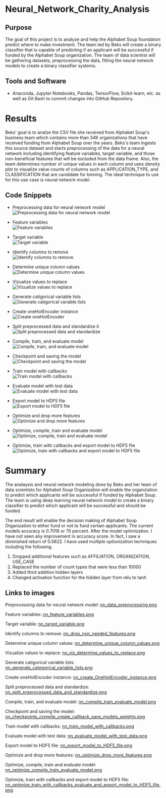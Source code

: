 # Neural_Network_Charity_Analysis

## Purpose

The goal of this project is to analyze and help the Alphabet Soup foundation predict where to make investment. The team led by Beks will create a binary classifier that is capable of predicting if an applicant will be
successful if funded by the Alphabet Soup organization. The team of data scientist will be gathering datasets, preprocessing the data, fitting the neural network models to create a binary classifier systems.



## Tools and Software 
- Anaconda, Jupyter Notebooks, Pandas, TensorFlow, Scikit-learn, etc. as well as Git Bash to commit changes into GitHub Repository.


# Results
Beks' goal is to analze the CSV file she received from Alphabet Soup's business team which contains more than 34K organizations that have received funding from Alphabet Soup over the years.
Beks's team ingests this source dataset and starts preprocessing of the data for a neural network including identifying feature variables, target variable, and those non-beneficial features that
will be excluded from the data frame. Also, the team determines number of unique values in each column and uses density plot to visualize value counts of columns such as APPLICATION_TYPE, and CLASSIFICATION 
that are candidate for binning. The ideal technique to use for this use case is neural network model.<br>


## Code Snippets 

- Preprocessing data for neural network model<br>
![Preprocessing data for neural network model](/Resources/nn_data_preprocessing.png)<br>

- Feature variables<br>
![Feature variables](/Resources/nn_feature_variables.png)<br>

- Target variable<br>
![Target variable](/Resources/nn_target_variable.png)<br>

- Identify columns to remove<br>
![Identify columns to remove](/Resources/nn_drop_non_needed_features.png)<br>

- Determine unique column values<br>
![Determine unique column values](/Resources/nn_determine_unique_column_values.png)<br>

- Vizualize values to replace<br>
![Vizualize values to replace](/Resources/nn_viz_determine_values_to_replace.png)<br>

- Generate catigorical variable lists<br>
![Generate catigorical variable lists](/Resources/nn_generate_categorical_variable_lists.png)<br>

- Create oneHotEncoder instance<br>
![Create oneHotEncoder](/Resources/nn_create_OneHotEncoder_instance.png)<br>

- Split preprocessed data and standardize it<br>
![Split preprocessed data and standardize](/Resources/nn_split_preprocessed_data_and_standardize.png)<br>

- Compile, train, and evaluate model<br>
![Compile, train, and evaluate model](/Resources/nn_compile_train_evaluate_model.png)<br>

- Checkpoint and saving the model<br>
![Checkpoint and saving the model](/Resources/nn_checkpoints_compile_create_callback_save_models_weights.png)<br>

- Train model with callbacks<br>
![Train model with callbacks](/Resources/nn_train_model_with_callbacks.png)<br>

- Evaluate model with test data<br>
![Evaluate model with test data](/Resources/nn_evaluate_model_with_test_data.png)<br>

- Export model to HDF5 file<br>
![Export model to HDF5 file](/Resources/nn_export_model_to_HDF5_file.png)<br>

- Optimize and drop more features<br>
![Optimize and drop more features](/Resources/nn_optimize_drop_more_features.png)<br>

- Optimize, compile, train and evaluate model<br>
![Optimize, compile, train and evaluate model](/Resources/nn_optimize_compile_train_evaluate_model.png)<br>

- Optimize, train with callbacks and export model to HDF5 file<br>
![Optimize, train with callbacks and export model to HDF5 file](/Resources/nn_optimize_train_with_callbacks_evaluate_and_export_model_to_HDF5_file.png)<br>



# Summary

The analaysis and neural network modeling done by Beks and her team of data scientists for Alphabet Soup Organization will enable the organziation to predict which applicants will be successful
if funded by Alphabet Soup. The team is using deep learning neural network model to create a binary classifier to predict which applicant will be successful and should be funded.

The end result will enable the decision making of Alphabet Soup Organization to either fund or not to fund certain applicants. The current models accuracy is 0.7016 or 70 percent. 
After the model optimization. I have not seen any improvement in accuracy score. In fact, I saw a diminished return of 0.5622. I have used multiple optionization techniques including the following.
1.	Dropped additional features such as AFFILIATION, ORGANIZATION, USE_CASE
2.	Replaced the number of count types that were less than 10000
3.	Added third addition hidden layers
4.	Changed activation function for the hidden layer from relu to tanh


## Links to images

Preprocessing data for neural network model: [nn_data_preprocessing.png](https://github.com/bariir/Neural_Network_Charity_Analysis/tree/main/Resources/nn_data_preprocessing.png?raw=true)<br>

Feature variables: [nn_feature_variables.png](https://github.com/bariir/Neural_Network_Charity_Analysis/tree/main/Resources/nn_feature_variables.png?raw=true)<br>

Target variable: [nn_target_variable.png](https://github.com/bariir/Neural_Network_Charity_Analysis/tree/main/Resources/nn_target_variable.png?raw=true)<br>

Identify columns to remove: [nn_drop_non_needed_features.png](https://github.com/bariir/Neural_Network_Charity_Analysis/tree/main/Resources/nn_drop_non_needed_features.png?raw=true)<br>

Determine unique column values: [nn_determine_unique_column_values.png](https://github.com/bariir/Neural_Network_Charity_Analysis/tree/main/Resources/nn_determine_unique_column_values.png?raw=true)<br>

Vizualize values to replace: [nn_viz_determine_values_to_replace.png](https://github.com/bariir/Neural_Network_Charity_Analysis/tree/main/Resources/nn_viz_determine_values_to_replace.png?raw=true)<br>

Generate catigorical variable lists: [nn_generate_categorical_variable_lists.png](https://github.com/bariir/Neural_Network_Charity_Analysis/tree/main/Resources/nn_generate_categorical_variable_lists.png?raw=true)<br>

Create oneHotEncoder instance: [nn_create_OneHotEncoder_instance.png](https://github.com/bariir/Neural_Network_Charity_Analysis/tree/main/Resources/nn_create_OneHotEncoder_instance.png?raw=true)<br>

Split preprocessed data and standardize: [nn_split_preprocessed_data_and_standardize.png](https://github.com/bariir/Neural_Network_Charity_Analysis/tree/main/Resources/nn_split_preprocessed_data_and_standardize.png?raw=true)<br>

Compile, train, and evaluate model: [nn_compile_train_evaluate_model.png](https://github.com/bariir/Neural_Network_Charity_Analysis/tree/main/Resources/nn_compile_train_evaluate_model.png?raw=true)<br>

Checkpoint and saving the model: [nn_checkpoints_compile_create_callback_save_models_weights.png](https://github.com/bariir/Neural_Network_Charity_Analysis/tree/main/Resources/nn_checkpoints_compile_create_callback_save_models_weights.png?raw=true)<br>

Train model with callbacks: [nn_train_model_with_callbacks.png](https://github.com/bariir/Neural_Network_Charity_Analysis/tree/main/Resources/nn_train_model_with_callbacks.png?raw=true)<br>

Evaluate model with test data: [nn_evaluate_model_with_test_data.png](https://github.com/bariir/Neural_Network_Charity_Analysis/tree/main/Resources/nn_evaluate_model_with_test_data.png?raw=true)<br>

Export model to HDF5 file: [nn_export_model_to_HDF5_file.png](https://github.com/bariir/Neural_Network_Charity_Analysis/tree/main/Resources/nn_export_model_to_HDF5_file.png?raw=true)<br>

Optimize and drop more features: [nn_optimize_drop_more_features.png](https://github.com/bariir/Neural_Network_Charity_Analysis/tree/main/Resources/nn_optimize_drop_more_features.png?raw=true)<br>

Optimize, compile, train and evaluate model: [nn_optimize_compile_train_evaluate_model.png](https://github.com/bariir/Neural_Network_Charity_Analysis/tree/main/Resources/nn_optimize_compile_train_evaluate_model.png?raw=true)<br>

Optimize, train with callbacks and export model to HDF5 file: [nn_optimize_train_with_callbacks_evaluate_and_export_model_to_HDF5_file.png](https://github.com/bariir/Neural_Network_Charity_Analysis/tree/main/Resources/nn_optimize_train_with_callbacks_evaluate_and_export_model_to_HDF5_file.png?raw=true)<br>


